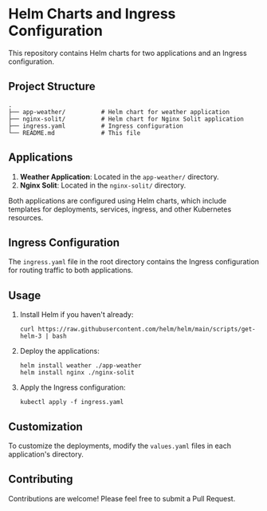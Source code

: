 # Helm Charts and Ingress Configuration

This repository contains Helm charts for two applications and an Ingress configuration.

## Project Structure

```
.
├── app-weather/          # Helm chart for weather application
├── nginx-solit/          # Helm chart for Nginx Solit application
├── ingress.yaml          # Ingress configuration
└── README.md             # This file
```

## Applications

1. **Weather Application**: Located in the `app-weather/` directory.
2. **Nginx Solit**: Located in the `nginx-solit/` directory.

Both applications are configured using Helm charts, which include templates for deployments, services, ingress, and other Kubernetes resources.

## Ingress Configuration

The `ingress.yaml` file in the root directory contains the Ingress configuration for routing traffic to both applications.

## Usage

1. Install Helm if you haven't already:
   ```
   curl https://raw.githubusercontent.com/helm/helm/main/scripts/get-helm-3 | bash
   ```

2. Deploy the applications:
   ```
   helm install weather ./app-weather
   helm install nginx ./nginx-solit
   ```

3. Apply the Ingress configuration:
   ```
   kubectl apply -f ingress.yaml
   ```

## Customization

To customize the deployments, modify the `values.yaml` files in each application's directory.

## Contributing

Contributions are welcome! Please feel free to submit a Pull Request.

